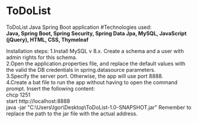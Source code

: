 # ToDoList
ToDoList Java Spring Boot application
#Technologies used:  
**Java, Spring Boot, Spring Security, Spring Data Jpa, MySQL, JavaScript (jQuery), HTML, CSS, Thymeleaf**

Installation steps:
1.Install MySQL v 8.x. Create a schema and a user with admin rights for this schema.  
2.Open the application.properties file, and replace the default values with the valid the DB credentials in 
spring.datasource parameters.  
3.Specify the server port. Otherwise, the app will use port 8888.  
4.Create a bat file to run the app without having to open the command prompt. 
Insert the following content:   
  chcp 1251  
  start http://localhost:8888  
  java -jar "C:\Users\Igor\Desktop\ToDoList-1.0-SNAPSHOT.jar"
Remember to replace the path to the jar file with the actual address. 
